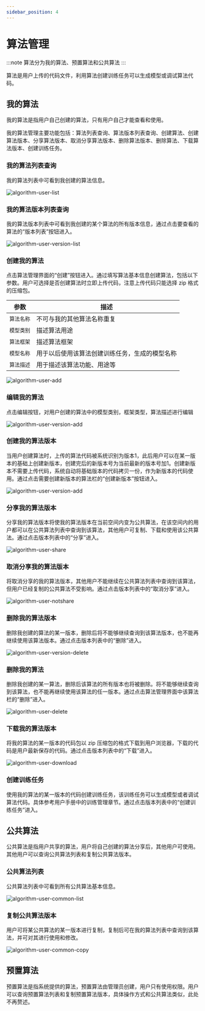 ```yaml
---
sidebar_position: 4
---
```


# 算法管理

:::note
算法分为我的算法、预置算法和公共算法
:::

算法是用户上传的代码文件，利用算法创建训练任务可以生成模型或调试算法代码。

## 我的算法

我的算法是指用户自己创建的算法，只有用户自己才能查看和使用。

我的算法管理主要功能包括：算法列表查询、算法版本列表查询、创建算法、创建算法版本、分享算法版本、取消分享算法版本、删除算法版本、删除算法、下载算法版本、创建训练任务。

### 我的算法列表查询

我的算法列表中可看到我创建的算法信息。

![algorithm-user-list](./image/algorithm-user-list.png)

### 我的算法版本列表查询

我的算法版本列表中可看到我创建的某个算法的所有版本信息，通过点击要查看的算法的“版本列表”按钮进入。

![algorithm-user-version-list](./image/algorithm-user-version-list.png)

### 创建我的算法

点击算法管理界面的“创建”按钮进入。通过填写算法基本信息创建算法，包括以下参数。用户可选择是否创建算法时立即上传代码，注意上传代码只能选择 zip 格式的压缩包。

| 参数           | 描述                                                          |
|---------------------|----------------------------------------------------------------------|
| `算法名称`      | 不可与我的其他算法名称重复                   |
| `模型类别`      | 描述算法用途                   |
| `算法框架`      | 描述算法框架                  |
| `模型名称`  | 用于以后使用该算法创建训练任务，生成的模型名称                       |
| `算法描述`      | 用于描述该算法功能、用途等                                |

![algorithm-user-add](./image/algorithm-user-add.png)


### 编辑我的算法

点击编辑按钮，对用户创建的算法中的模型类别，框架类型，算法描述进行编辑

![algorithm-user-version-add](./image/algorithm-edite.png)

### 创建我的算法版本

当用户创建算法时，上传的算法代码被系统识别为版本1，此后用户可以在某一版本的基础上创建新版本，创建完后的新版本号为当前最新的版本号加1。创建新版本不需要上传代码，系统自动将基础版本的代码拷贝一份，作为新版本的代码使用。通过点击需要创建新版本的算法栏的“创建新版本”按钮进入。

![algorithm-user-version-add](./image/algorithm-user-version-add.png)

### 分享我的算法版本

分享我的算法版本将使我的算法版本在当前空间内变为公共算法，在该空间内的用户都可以在公共算法列表中查询到该算法，其他用户可复制、下载和使用该公共算法。通过点击版本列表中的“分享”进入。

![algorithm-user-share](./image/algorithm-user-share.png)

### 取消分享我的算法版本

将取消分享的我的算法版本，其他用户不能继续在公共算法列表中查询到该算法，但用户已经复制的公共算法不受影响。通过点击版本列表中的“取消分享”进入。

![algorithm-user-notshare](./image/algorithm-user-notshare.png)

### 删除我的算法版本

删除我创建的算法的某一版本，删除后将不能够继续查询到该算法版本，也不能再继续使用该算法版本。通过点击版本列表中的“删除”进入。

![algorithm-user-version-delete](./image/algorithm-user-version-delete.png)

### 删除我的算法

删除我创建的某一算法，删除后该算法的所有版本也将被删除。将不能够继续查询到该算法，也不能再继续使用该算法的任一版本。通过点击算法管理界面中该算法栏的“删除”进入。

![algorithm-user-delete](./image/algorithm-user-delete.png)

### 下载我的算法版本

将我的算法的某一版本的代码包以 zip 压缩包的格式下载到用户浏览器，下载的代码是用户最新保存的代码。通过点击版本列表中的“下载”进入。

![algorithm-user-download](./image/algorithm-user-download.png)

### 创建训练任务

使用我的算法的某一版本的代码创建训练任务，该训练任务可以生成模型或者调试算法代码。具体参考用户手册中的训练管理章节。通过点击版本列表中的“创建训练任务”进入。


## 公共算法

公共算法是指用户共享的算法，用户将自己创建的算法分享后，其他用户可使用。其他用户可以查询公共算法列表和复制公共算法版本。

### 公共算法列表

公共算法列表中可看到所有公共算法基本信息。

![algorithm-user-common-list](./image/algorithm-user-common-list.png)

### 复制公共算法版本

用户可将某公共算法的某一版本进行复制，复制后可在我的算法列表中查询到该算法，并可对其进行使用和修改。

![algorithm-user-common-copy](./image/algorithm-user-common-copy.png)


## 预置算法

预置算法是指系统提供的算法，预置算法由管理员创建，用户只有使用权限。用户可以查询预置算法列表和复制预置算法版本，具体操作方式和公共算法类似，此处不再赘述。

